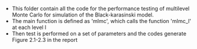 - This folder contain all the code for the performance testing of multilevel Monte Carlo for simulation of the Black-karasinski model.
- The main function is defined as 'mlmc', which calls the function 'mlmc_l' at each level l
- Then test is performed on a set of parameters and the codes generate Figure 2.1-2.3 in the report 
